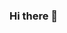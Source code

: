 ### Hi there 👋

<!--
**Macr0phag3/Macr0phag3** is a ✨ _special_ ✨ repository because its `README.md` (this file) appears on your GitHub profile.

![Macr0phag3's github stats](https://github-readme-stats.vercel.app/api?username=Macr0phag3)


